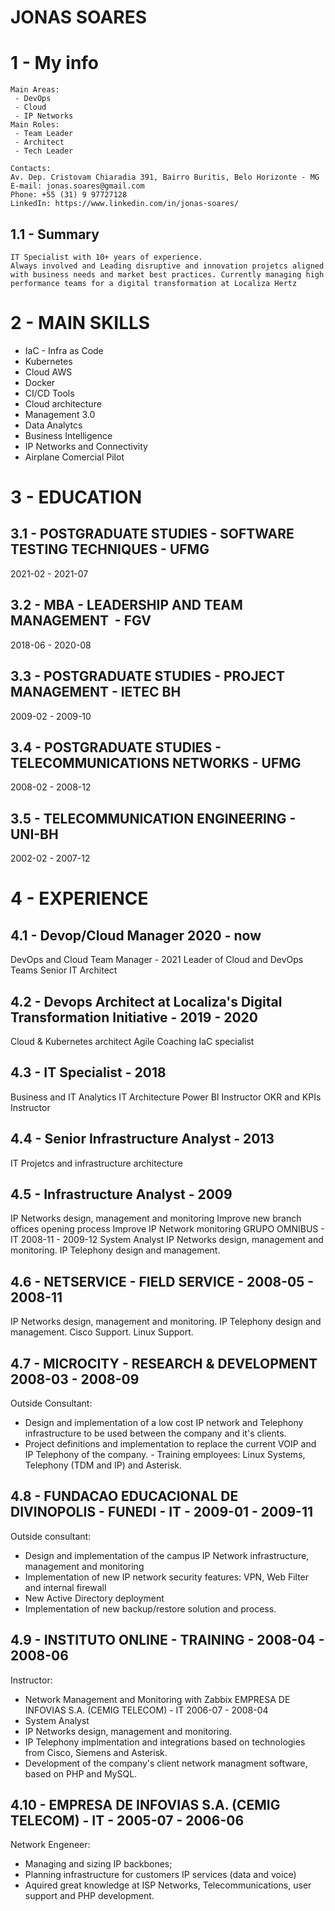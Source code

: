 # JONAS SOARES

# 1 - My info
```
Main Areas: 
 - DevOps
 - Cloud
 - IP Networks
Main Roles: 
 - Team Leader 
 - Architect
 - Tech Leader

Contacts:
Av. Dep. Cristovam Chiaradia 391, Bairro Buritis, Belo Horizonte - MG
E-mail: jonas.soares@gmail.com
Phone: +55 (31) 9 97727128
LinkedIn: https://www.linkedin.com/in/jonas-soares/
```

## 1.1 - Summary
```
IT Specialist with 10+ years of experience.  
Always involved and Leading disruptive and innovation projetcs aligned with business needs and market best practices. Currently managing high performance teams for a digital transformation at Localiza Hertz 
```

# 2 - MAIN SKILLS
- IaC - Infra as Code
- Kubernetes
- Cloud AWS
- Docker
- CI/CD Tools
- Cloud architecture
- Management 3.0
- Data Analytcs 
- Business Intelligence
- IP Networks and Connectivity
- Airplane Comercial Pilot


# 3 - EDUCATION

## 3.1 - POSTGRADUATE STUDIES - SOFTWARE TESTING TECHNIQUES - UFMG
2021-02 - 2021-07

## 3.2 - MBA - LEADERSHIP AND TEAM MANAGEMENT  - FGV
2018-06 - 2020-08

## 3.3 - POSTGRADUATE STUDIES - PROJECT MANAGEMENT - IETEC BH
2009-02 - 2009-10

## 3.4 - POSTGRADUATE STUDIES - TELECOMMUNICATIONS NETWORKS - UFMG
2008-02 - 2008-12

## 3.5 - TELECOMMUNICATION ENGINEERING - UNI-BH
2002-02 - 2007-12


# 4 - EXPERIENCE

## 4.1 - Devop/Cloud Manager 2020 - now
DevOps and Cloud Team Manager - 2021
Leader of Cloud and DevOps Teams
Senior IT Architect


## 4.2 - Devops Architect at Localiza's Digital Transformation Initiative - 2019 - 2020
Cloud & Kubernetes architect
Agile Coaching
IaC specialist


## 4.3 - IT Specialist - 2018
Business and IT Analytics
IT Architecture
Power BI Instructor
OKR and KPIs Instructor


## 4.4 - Senior Infrastructure Analyst - 2013
IT Projetcs and infrastructure architecture


## 4.5 - Infrastructure Analyst - 2009
IP Networks design, management and monitoring
Improve new branch offices opening process
Improve IP Network monitoring
GRUPO OMNIBUS - IT
2008-11 - 2009-12
System Analyst
IP Networks design, management and monitoring.
IP Telephony design and management.


## 4.6 - NETSERVICE - FIELD SERVICE - 2008-05 - 2008-11
IP Networks design, management and monitoring.
IP Telephony design and management.
Cisco Support.
Linux Support.


## 4.7 - MICROCITY - RESEARCH & DEVELOPMENT 2008-03 - 2008-09
Outside Consultant:
- Design and implementation of a low cost IP network and Telephony infrastructure to be used between the company and it's clients.
- Project definitions and implementation to replace the current VOIP and IP Telephony of the company.
- Training employees: Linux Systems, Telephony (TDM and IP) and Asterisk.


## 4.8 - FUNDACAO EDUCACIONAL DE DIVINOPOLIS - FUNEDI - IT - 2009-01 - 2009-11
Outside consultant: 
- Design and implementation of the campus IP Network infrastructure, management and monitoring
- Implementation of new IP network security features: VPN, Web Filter and internal firewall
- New Active Directory deployment
- Implementation of new backup/restore solution and process.


## 4.9 - INSTITUTO ONLINE - TRAINING - 2008-04 - 2008-06
Instructor:
- Network Management and Monitoring with Zabbix
  EMPRESA DE INFOVIAS S.A. (CEMIG TELECOM) - IT
  2006-07 - 2008-04
- System Analyst
- IP Networks design, management and monitoring.
- IP Telephony implmentation and integrations based on technologies from Cisco, Siemens and Asterisk.
- Development of the company&#39;s client network managment software, based on PHP and MySQL.


## 4.10 - EMPRESA DE INFOVIAS S.A. (CEMIG TELECOM) - IT - 2005-07 - 2006-06
Network Engeneer:
- Managing and sizing IP backbones;
- Planning infrastructure for customers IP services (data and voice)
- Aquired great knowledge at ISP Networks, Telecommunications, user support and PHP development.
